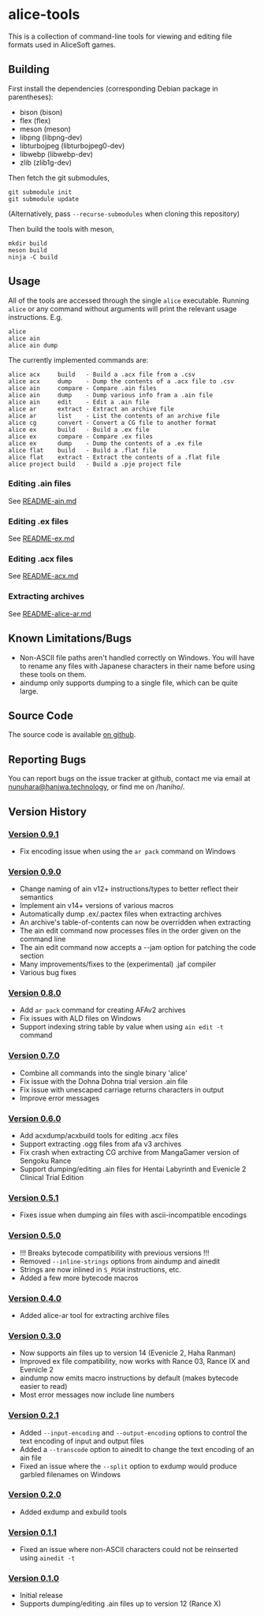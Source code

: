 alice-tools
===========

This is a collection of command-line tools for viewing and editing file formats
used in AliceSoft games.

Building
--------

First install the dependencies (corresponding Debian package in parentheses):

* bison (bison)
* flex (flex)
* meson (meson)
* libpng (libpng-dev)
* libturbojpeg (libturbojpeg0-dev)
* libwebp (libwebp-dev)
* zlib (zlib1g-dev)

Then fetch the git submodules,

    git submodule init
    git submodule update

(Alternatively, pass `--recurse-submodules` when cloning this repository)

Then build the tools with meson,

    mkdir build
    meson build
    ninja -C build

Usage
-----

All of the tools are accessed through the single `alice` executable. Running
`alice` or any command without arguments will print the relevant usage
instructions. E.g.

    alice
    alice ain
    alice ain dump

The currently implemented commands are:

    alice acx     build   - Build a .acx file from a .csv
    alice acx     dump    - Dump the contents of a .acx file to .csv
    alice ain     compare - Compare .ain files
    alice ain     dump    - Dump various info fram a .ain file
    alice ain     edit    - Edit a .ain file
    alice ar      extract - Extract an archive file
    alice ar      list    - List the contents of an archive file
    alice cg      convert - Convert a CG file to another format
    alice ex      build   - Build a .ex file
    alice ex      compare - Compare .ex files
    alice ex      dump    - Dump the contents of a .ex file
    alice flat    build   - Build a .flat file
    alice flat    extract - Extract the contents of a .flat file
    alice project build   - Build a .pje project file

### Editing .ain files

See [README-ain.md](https://haniwa.technology/alice-tools/README-ain.html)

### Editing .ex files

See [README-ex.md](https://haniwa.technology/alice-tools/README-ex.html)

### Editing .acx files

See [README-acx.md](https://haniwa.technology/alice-tools/README-acx.html)

### Extracting archives

See [README-alice-ar.md](https://haniwa.technology/alice-tools/README-alice-ar.html)

Known Limitations/Bugs
----------------------

* Non-ASCII file paths aren't handled correctly on Windows. You will have to
  rename any files with Japanese characters in their name before using these
  tools on them.
* aindump only supports dumping to a single file, which can be quite large.

Source Code
-----------

The source code is available [on github](http://github.com/nunuhara/alice-tools).

Reporting Bugs
--------------

You can report bugs on the issue tracker at github, contact me via email at
nunuhara@haniwa.technology, or find me on /haniho/.

Version History
---------------

### [Version 0.9.1](https://haniwa.technology/alice-tools/alice-tools-0.9.1.zip)

* Fix encoding issue when using the `ar pack` command on Windows

### [Version 0.9.0](https://haniwa.technology/alice-tools/alice-tools-0.9.0.zip)

* Change naming of ain v12+ instructions/types to better reflect their semantics
* Implement ain v14+ versions of various macros
* Automatically dump .ex/.pactex files when extracting archives
* An archive's table-of-contents can now be overridden when extracting
* The ain edit command now processes files in the order given on the command line
* The ain edit command now accepts a --jam option for patching the code section
* Many improvements/fixes to the (experimental) .jaf compiler
* Various bug fixes

### [Version 0.8.0](https://haniwa.technology/alice-tools/alice-tools-0.8.0.zip)

* Add `ar pack` command for creating AFAv2 archives
* Fix issues with ALD files on Windows
* Support indexing string table by value when using `ain edit -t` command

### [Version 0.7.0](https://haniwa.technology/alice-tools/alice-tools-0.7.0.zip)

* Combine all commands into the single binary 'alice'
* Fix issue with the Dohna Dohna trial version .ain file
* Fix issue with unescaped carriage returns characters in output
* Improve error messages

### [Version 0.6.0](https://haniwa.technology/alice-tools/alice-tools-0.6.0.zip)

* Add acxdump/acxbuild tools for editing .acx files
* Support extracting .ogg files from afa v3 archives
* Fix crash when extracting CG archive from MangaGamer version of Sengoku Rance
* Support dumping/editing .ain files for Hentai Labyrinth and Evenicle 2
  Clinical Trial Edition

### [Version 0.5.1](https://haniwa.technology/alice-tools/alice-tools-0.5.1.zip)

* Fixes issue when dumping ain files with ascii-incompatible encodings

### [Version 0.5.0](https://haniwa.technology/alice-tools/alice-tools-0.5.0.zip)

* !!! Breaks bytecode compatibility with previous versions !!!
* Removed `--inline-strings` options from aindump and ainedit
* Strings are now inlined in `S_PUSH` instructions, etc.
* Added a few more bytecode macros

### [Version 0.4.0](https://haniwa.technology/alice-tools/alice-tools-0.4.0.zip)

* Added alice-ar tool for extracting archive files

### [Version 0.3.0](https://haniwa.technology/alice-tools/alice-tools-0.3.0.zip)

* Now supports ain files up to version 14 (Evenicle 2, Haha Ranman)
* Improved ex file compatibility, now works with Rance 03, Rance IX and Evenicle 2
* aindump now emits macro instructions by default (makes bytecode easier to read)
* Most error messages now include line numbers

### [Version 0.2.1](https://haniwa.technology/alice-tools/alice-tools-0.2.1.zip)

* Added `--input-encoding` and `--output-encoding` options to control the text
  encoding of input and output files
* Added a `--transcode` option to ainedit to change the text encoding of an ain
  file
* Fixed an issue where the `--split` option to exdump would produce garbled
  filenames on Windows

### [Version 0.2.0](https://haniwa.technology/alice-tools/alice-tools-0.2.0.zip)

* Added exdump and exbuild tools

### [Version 0.1.1](https://haniwa.technology/alice-tools/alice-tools-0.1.1.zip)

* Fixed an issue where non-ASCII characters could not be reinserted using
  `ainedit -t`

### [Version 0.1.0](https://haniwa.technology/alice-tools/alice-tools-0.1.0.zip)

* Initial release
* Supports dumping/editing .ain files up to version 12 (Rance X)
